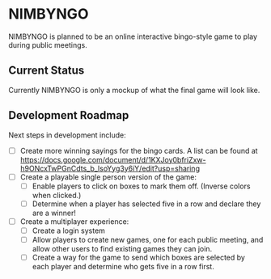 # NIMBYNGO

NIMBYNGO is planned to be an online interactive bingo-style game to play during public meetings. 

## Current Status
Currently NIMBYNGO is only a mockup of what the final game will look like. 

## Development Roadmap
Next steps in development include:

- [ ] Create more winning sayings for the bingo cards. A list can be found at https://docs.google.com/document/d/1KXJoy0bfriZxw-h9ONcxTwPGnCdts_b_lsoYyg3y6iY/edit?usp=sharing
- [ ] Create a playable single person version of the game:
  - [ ] Enable players to click on boxes to mark them off. (Inverse colors when clicked.)
  - [ ] Determine when a player has selected five in a row and declare they are a winner!
- [ ] Create a multiplayer experience:
  - [ ] Create a login system
  - [ ] Allow players to create new games, one for each public meeting, and allow other users to find existing games they can join.
  - [ ] Create a way for the game to send which boxes are selected by each player and determine who gets five in a row first.
